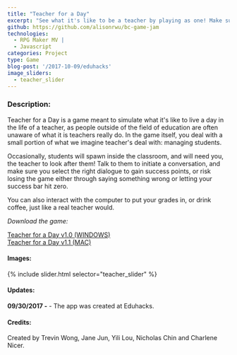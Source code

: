```yaml
---
title: "Teacher for a Day"
excerpt: "See what it's like to be a teacher by playing as one! Make sure to manage your students to keep your success bar high, or fail."
github: https://github.com/alisonrwu/bc-game-jam
technologies:
  - RPG Maker MV |
  - Javascript
categories: Project
type: Game
blog-post: '/2017-10-09/eduhacks'
image_sliders:
  - teacher_slider
---
```


### Description:

Teacher for a Day is a game meant to simulate what it's like to live a day in the life of a teacher, as people outside of the field of education are often unaware of what it is teachers really do. In the game itself, you deal with a small portion of what we imagine teacher's deal with: managing students.

Occasionally, students will spawn inside the classroom, and will need you, the teacher to look after them! Talk to them to initiate a conversation, and make sure you select the right dialogue to gain success points, or risk losing the game either through saying something wrong or letting your success bar hit zero.

You can also interact with the computer to put your grades in, or drink coffee, just like a real teacher would.

*Download the game:*

<a href="https://www.mediafire.com/file/eka5n5j8cal7tz3/Teacher%20for%20a%20Day%20%28WINDOWS%29.rar">Teacher for a Day v1.0 (WINDOWS)</a><br>
<a href="https://www.mediafire.com/file/5r2x7fv7cvb751y/Teacher%20for%20a%20Day%20%28MAC%29.rar">Teacher for a Day v1.1 (MAC)</a>

#### Images:

{% include slider.html selector="teacher_slider" %}

#### Updates:

**09/30/2017 -** - The app was created at Eduhacks.

#### Credits:

Created by Trevin Wong, Jane Jun, Yili Lou, Nicholas Chin and Charlene Nicer.
